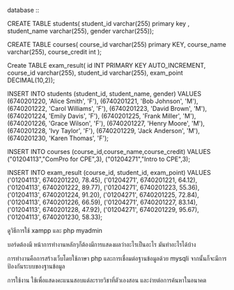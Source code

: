 database ::

CREATE TABLE students(
  student_id varchar(255) primary key ,
  student_name varchar(255),
  gender varchar(255));
  
CREATE TABLE courses(
  course_id varchar(255) primary KEY,
  course_name varchar(255),
  course_credit int );

Create TABLE exam_result(
  id INT PRIMARY KEY AUTO_INCREMENT,
  course_id varchar(255),
  student_id varchar(255),
  exam_point DECIMAL(10,2));
  
INSERT INTO students (student_id, student_name, gender) VALUES
(6740201220, 'Alice Smith', 'F'),
(6740201221, 'Bob Johnson', 'M'),
(6740201222, 'Carol Williams', 'F'),
(6740201223, 'David Brown', 'M'),
(6740201224, 'Emily Davis', 'F'),
(6740201225, 'Frank Miller', 'M'),
(6740201226, 'Grace Wilson', 'F'),
(6740201227, 'Henry Moore', 'M'),
(6740201228, 'Ivy Taylor', 'F'),
(6740201229, 'Jack Anderson', 'M'),
(6740201230, 'Karen Thomas', 'F');

INSERT INTO courses (course_id,course_name,course_credit) VALUES ("01204113","ComPro for CPE",3),
("01204271","Intro to CPE",3);

INSERT INTO exam_result (course_id, student_id, exam_point) VALUES
('01204113', 6740201220, 78.45),
('01204271', 6740201221, 64.12),
('01204113', 6740201222, 89.77),
('01204271', 6740201223, 55.36),
('01204113', 6740201224, 91.20),
('01204271', 6740201225, 72.84),
('01204113', 6740201226, 66.59),
('01204271', 6740201227, 83.14),
('01204113', 6740201228, 47.92),
('01204271', 6740201229, 95.67),
('01204113', 6740201230, 58.33);



ดูวิธีการใช้ xampp และ php myadmin



บอร์ดต้องมี หน้าการทำงานหลักๆก็ต้องมีการแสดงผลว่าอะไรเป็นอะไร มันทำอะไรได้บ้าง

การทำงานคือการสร้างเว็บโดยใช้ภาษา php และการเชื่อมต่อฐานข้อมูลด้วย mysqli จากนั้นก็จะมีการป้องกันระบบของฐานข้อมูล 

การใช้งาน ใช้เพื่อแสดงคะแนนสอบแต่ละรายวิชาที่ตัวเองสอน และง่ายต่อการค้นหาในอนาคต
